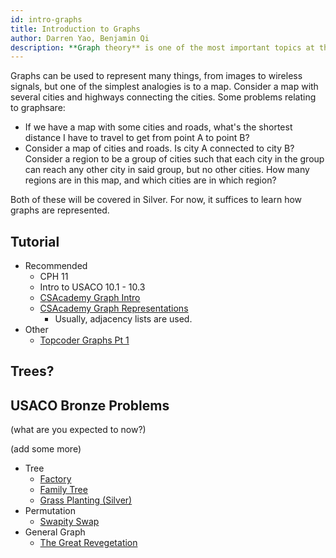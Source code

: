 ```yaml
---
id: intro-graphs
title: Introduction to Graphs
author: Darren Yao, Benjamin Qi
description: **Graph theory** is one of the most important topics at the Silver level and above, although some basic problems occasionally appear in Bronze. 
---
```


Graphs can be used to represent many things, from images to wireless signals, but one of the simplest analogies is to a map. Consider a map with several cities and highways connecting the cities. Some problems relating to graphsare:

 - If we have a map with some cities and roads, what's the shortest distance I have to travel to get from point A to point B?
 - Consider a map of cities and roads. Is city A connected to city B? Consider a region to be a group of cities such that each city in the group can reach any other city in said group, but no other cities. How many regions are in this map, and which cities are in which region?

Both of these will be covered in Silver. For now, it suffices to learn how graphs are represented.

## Tutorial

 - Recommended
   - CPH 11
   - Intro to USACO 10.1 - 10.3
   - [CSAcademy Graph Intro](https://csacademy.com/lesson/introduction_to_graphs)
   - [CSAcademy Graph Representations](https://csacademy.com/lesson/graph_representation)
     - Usually, adjacency lists are used.
 - Other
   - [Topcoder Graphs Pt 1](https://www.topcoder.com/community/data-science/data-science-tutorials/introduction-to-graphs-and-their-data-structures-section-1/)

## Trees?


## USACO Bronze Problems

(what are you expected to now?)

(add some more)

 - Tree
   - [Factory](http://usaco.org/index.php?page=viewproblem2&cpid=940)
   - [Family Tree](http://usaco.org/index.php?page=viewproblem2&cpid=833)
   - [Grass Planting (Silver)](http://usaco.org/index.php?page=viewproblem2&cpid=894)
 - Permutation
   - [Swapity Swap](http://usaco.org/index.php?page=viewproblem2&cpid=1013)
 - General Graph
   - [The Great Revegetation](http://usaco.org/index.php?page=viewproblem2&cpid=916)